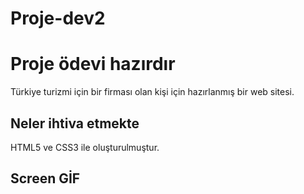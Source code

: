 # Proje-dev2
<h1> Proje ödevi hazırdır </h1>

Türkiye turizmi için bir firması olan kişi için hazırlanmış bir web sitesi. 

<h2> Neler ihtiva etmekte </h2>

HTML5 ve CSS3 ile oluşturulmuştur. 

<h2> Screen GİF </h2>

